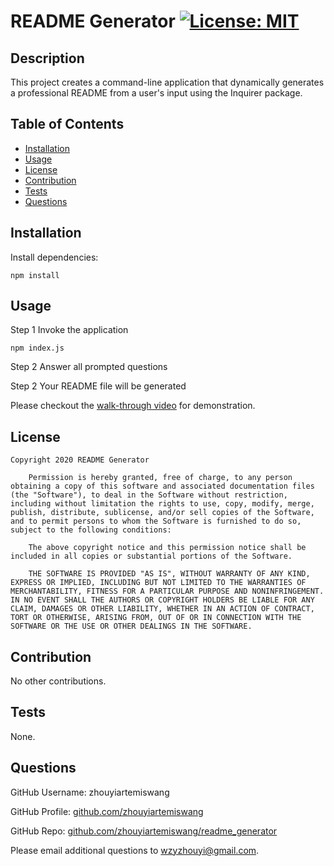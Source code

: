 
# README Generator [![License: MIT](https://img.shields.io/badge/License-MIT-yellow.svg)](https://opensource.org/licenses/MIT)

## Description 
This project creates a command-line application that dynamically generates a professional README from a user's input using the Inquirer package. 

## Table of Contents 
* [Installation](#installation)
* [Usage](#usage)
* [License](#license)
* [Contribution](#contribution)
* [Tests](#tests)
* [Questions](#questions)

## Installation
Install dependencies:
```
npm install 
```

## Usage
Step 1 Invoke the application

```
npm index.js
```

Step 2 Answer all prompted questions

Step 2 Your README file will be generated

Please checkout the [walk-through video](https://drive.google.com/file/d/1grNDqxTrBAIjLp4px6khDIoc4CK6CC0F/view) for demonstration.


## License

    Copyright 2020 README Generator

        Permission is hereby granted, free of charge, to any person obtaining a copy of this software and associated documentation files (the "Software"), to deal in the Software without restriction, including without limitation the rights to use, copy, modify, merge, publish, distribute, sublicense, and/or sell copies of the Software, and to permit persons to whom the Software is furnished to do so, subject to the following conditions:
        
        The above copyright notice and this permission notice shall be included in all copies or substantial portions of the Software.
        
        THE SOFTWARE IS PROVIDED "AS IS", WITHOUT WARRANTY OF ANY KIND, EXPRESS OR IMPLIED, INCLUDING BUT NOT LIMITED TO THE WARRANTIES OF MERCHANTABILITY, FITNESS FOR A PARTICULAR PURPOSE AND NONINFRINGEMENT. IN NO EVENT SHALL THE AUTHORS OR COPYRIGHT HOLDERS BE LIABLE FOR ANY CLAIM, DAMAGES OR OTHER LIABILITY, WHETHER IN AN ACTION OF CONTRACT, TORT OR OTHERWISE, ARISING FROM, OUT OF OR IN CONNECTION WITH THE SOFTWARE OR THE USE OR OTHER DEALINGS IN THE SOFTWARE.
        
## Contribution 

No other contributions.

## Tests

None. 

## Questions 
GitHub Username: zhouyiartemiswang

GitHub Profile: [github.com/zhouyiartemiswang](https://github.com/zhouyiartemiswang) 

GitHub Repo: [github.com/zhouyiartemiswang/readme_generator](https://github.com/zhouyiartemiswang/readme_generator)

Please email additional questions to wzyzhouyi@gmail.com. 
